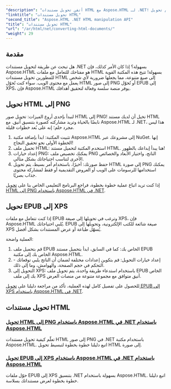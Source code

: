 ```yaml
---
"description": "أتقن تحويل مستندات HTML مع Aspose.HTML لـ .NET! تعلّم تحويل HTML إلى PNG وEPUB إلى XPS بسهولة باستخدام أدلة سهلة الاستخدام."
"linktitle": "تحويل مستندات HTML"
"second_title": "Aspose.HTML .NET HTML manipulation API"
"title": "تحويل مستندات HTML"
"url": "/ar/html/net/converting-html-documents/"
"weight": 29
---
```


## مقدمة
هل تبحث عن طريقة لتحويل مستندات .NET بسهولة؟ إذا كان الأمر كذلك، فإن Aspose.HTML هو مفتاحك للتعامل مع ملفات HTML بسهولة! تتيح هذه المكتبة القوية للمطورين تحويل مستندات HTML إلى صيغ متنوعة، مما يجعلها ضرورية لأي شخص يعمل مع محتوى الويب. سواء كنت تُحوّل HTML إلى صور PNG أو تُحوّل EPUB إلى XPS، فإن Aspose.HTML يوفر منصة سلسة وفعالة لتحقيق أهدافك.

## تحويل HTML إلى PNG
لنبدأ بإحدى أروع الميزات: تحويل صور HTML إلى PNG! تخيل أن لديك مستند HTML نابضًا بالحياة وتريد مشاركته كصورة بتنسيق أنيق. مع Aspose.HTML لـ .NET، هذا ليس مجرد حلم؛ إنه على بُعد خطوات قليلة. 

1. تثبيت المكتبة: ابدأ بإضافة مكتبة Aspose.HTML إلى مشروعك عبر NuGet. إنها الخطوة الأولى نحو تحقيق النجاح!
2. تحميل ملف HTML: استخدم المكتبة لتحميل مستند HTML. هنا يبدأ إبداعك بالظهور!
3. إعداد خيارات PNG: يمكنك تخصيص ملف PNG الناتج، واختيار الأبعاد والخصائص الأخرى لتناسب احتياجاتك بشكل مثالي.
4. حفظ صورتك: أخيرًا، باستخدام أمر بسيط، يتم تحويل HTML إلى صورة PNG يمكنك استخدامها للرسومات على الويب أو العروض التقديمية أو فقط لمشاركة محتوى جذاب بصريًا.

إذا كنت تريد اتباع عملية خطوة بخطوة، فراجع البرنامج التعليمي الخاص بنا على [تحويل HTML إلى PNG باستخدام Aspose.HTML في .NET](./convert-html-as-png/). 

## تحويل EPUB إلى XPS
إذا كنت تتعامل مع ملفات EPUB وترغب في تحويلها إلى صيغة XPS، فإن Aspose.HTML يُلبي احتياجاتك. EPUB صيغة شائعة للكتب الإلكترونية، وتحويلها إلى XPS يُسهّل طباعة أو عرض المستندات بشكل أفضل.

العملية واضحة:

1. قم بتحميل ملف EPUB الخاص بك: كما في السابق، ابدأ بتحميل مستند EPUB الخاص بك إلى مكتبة Aspose.HTML.
2. إعداد خيارات التحويل: قم بتكوين إعدادات مختلفة لضمان أن الناتج يلبي توقعاتك - التحكم في حجم الصفحة، والهوامش، وما إلى ذلك.
3. التحويل إلى XPS: باستخدام استدعاء طريقة واحدة، يتم تحويل ملف EPUB الخاص بك إلى ملف XPS أنيق متوافق مع مجموعة متنوعة من منصات العرض.

للحصول على تفصيل كامل لهذه العملية، تأكد من مراجعة دليلنا على [تحويل EPUB إلى XPS باستخدام Aspose.HTML في .NET](./convert-epub-as-xps/). 

## تحويل مستندات HTML
### [تحويل HTML إلى PNG باستخدام Aspose.HTML في .NET باستخدام Aspose.HTML](./convert-html-as-png/)
تعلّم كيفية تحويل مستندات HTML إلى صور PNG في .NET باستخدام مكتبة Aspose.HTML. اتبع دليلنا خطوة بخطوة لتبسيط تحويل HTML إلى صورة.
### [تحويل EPUB إلى XPS باستخدام Aspose.HTML في .NET باستخدام Aspose.HTML](./convert-epub-as-xps/)
حوّل ملفات EPUB إلى XPS بتنسيق .NET بسهولة باستخدام Aspose.HTML. اتبع دليلنا خطوة بخطوة لعرض مستنداتك بسلاسة.
